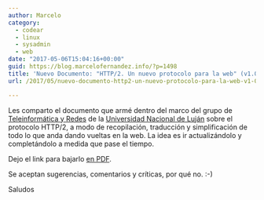 ```yaml
---
author: Marcelo
category:
  - codear
  - linux
  - sysadmin
  - web
date: "2017-05-06T15:04:16+00:00"
guid: https://blog.marcelofernandez.info/?p=1498
title: 'Nuevo Documento: "HTTP/2. Un nuevo protocolo para la web" (v1.0)'
url: /2017/05/nuevo-documento-http2-un-nuevo-protocolo-para-la-web-v1-0/

---
```

Les comparto el documento que armé dentro del marco del grupo de [Teleinformática y Redes](http://www.labredes.unlu.edu.ar/) de la [Universidad Nacional de Luján](http://www.unlu.edu.ar) sobre el protocolo HTTP/2, a modo de recopilación, traducción y simplificación de todo lo que anda dando vueltas en la web. La idea es ir actualizándolo y completándolo a medida que pase el tiempo.

Dejo el link para bajarlo [en PDF](http://www.labredes.unlu.edu.ar/sites/www.labredes.unlu.edu.ar/files/site/data/tyr/http2_Fernandez_Tolosa.pdf).

Se aceptan sugerencias, comentarios y críticas, por qué no. :-)

Saludos
